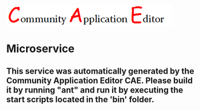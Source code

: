 ![CAE](https://github.com/PhilCAEOrg/CAE-Deployment-Temp/blob/master/microservice-7021/img/logo.png)  

Microservice
===================


This service was automatically generated by the Community Application Editor CAE. Please build it by running "ant" and run it by executing the start scripts located in the 'bin' folder.
---------------
